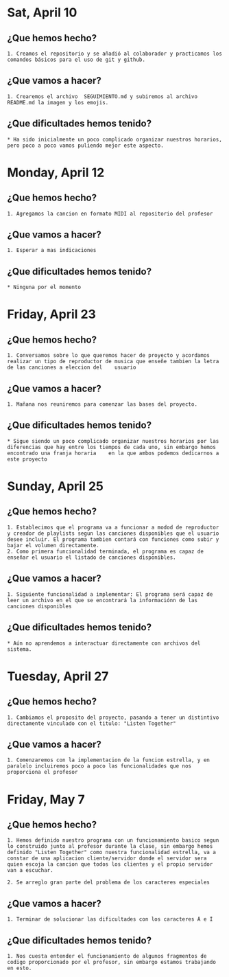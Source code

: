# Sat, April 10

## ¿Que hemos hecho?

	1. Creamos el repositorio y se añadió al colaborador y practicamos los comandos básicos para el uso de git y github.
## ¿Que vamos a hacer?

	1. Crearemos el archivo  SEGUIMIENTO.md y subiremos al archivo README.md la imagen y los emojis.

## ¿Que dificultades hemos tenido?

	* Ha sido inicialmente un poco complicado organizar nuestros horarios, pero poco a poco vamos puliendo mejor este aspecto.


# Monday, April 12
## ¿Que hemos hecho?

	1. Agregamos la cancion en formato MIDI al repositorio del profesor
	
## ¿Que vamos a hacer?

	1. Esperar a mas indicaciones

## ¿Que dificultades hemos tenido?
	
	* Ninguna por el momento


# Friday, April 23
## ¿Que hemos hecho?

	1. Conversamos sobre lo que queremos hacer de proyecto y acordamos realizar un tipo de reproductor de musica que enseñe tambien la letra de las canciones a eleccion del 	usuario
	
## ¿Que vamos a hacer?

	1. Mañana nos reuniremos para comenzar las bases del proyecto.

## ¿Que dificultades hemos tenido?
	
	* Sigue siendo un poco complicado organizar nuestros horarios por las diferencias que hay entre los tiempos de cada uno, sin embargo hemos encontrado una franja horaria 	en la que ambos podemos dedicarnos a este proyecto

# Sunday, April 25
## ¿Que hemos hecho?

	1. Establecimos que el programa va a funcionar a modod de reproductor y creador de playlists segun las canciones disponibles que el usuario desee incluir. El programa tambien contará con funciones como subir y bajar el volumen directamente.
	2. Como primera funcionalidad terminada, el programa es capaz de enseñar el usuario el listado de canciones disponibles.
	
## ¿Que vamos a hacer?

	1. Siguiente funcionalidad a implementar: El programa será capaz de leer un archivo en el que se encontrará la informaciónn de las canciones disponibles

## ¿Que dificultades hemos tenido?
	
	* Aún no aprendemos a interactuar directamente con archivos del sistema.

# Tuesday, April 27
## ¿Que hemos hecho?

	1. Cambiamos el proposito del proyecto, pasando a tener un distintivo directamente vinculado con el titulo: "Listen Together"
	
## ¿Que vamos a hacer?

	1. Comenzaremos con la implementacion de la funcion estrella, y en paralelo incluiremos poco a poco las funcionalidades que nos proporciona el profesor

# Friday, May 7
## ¿Que hemos hecho?

	1. Hemos definido nuestro programa con un funcionamiento basico segun lo construido junto al profesor durante la clase, sin embargo hemos definido "Listen Together" como nuestra funcionalidad estrella, va a constar de una aplicacion cliente/servidor donde el servidor sera quien escoja la cancion que todos los clientes y el propio servidor van a escuchar.

	2. Se arreglo gran parte del problema de los caracteres especiales
	
## ¿Que vamos a hacer?

	1. Terminar de solucionar las dificultades con los caracteres Á e Í

## ¿Que dificultades hemos tenido?

	1. Nos cuesta entender el funcionamiento de algunos fragmentos de codigo proporcionado por el profesor, sin embargo estamos trabajando en esto.



